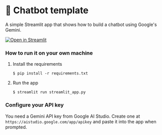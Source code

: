 # 💬 Chatbot template

A simple Streamlit app that shows how to build a chatbot using Google's Gemini.

[![Open in Streamlit](https://static.streamlit.io/badges/streamlit_badge_black_white.svg)](https://chatbot-template.streamlit.app/)

### How to run it on your own machine

1. Install the requirements

   ```
   $ pip install -r requirements.txt
   ```

2. Run the app

   ```
   $ streamlit run streamlit_app.py

### Configure your API key

You need a Gemini API key from Google AI Studio. Create one at `https://aistudio.google.com/app/apikey` and paste it into the app when prompted.
   ```
